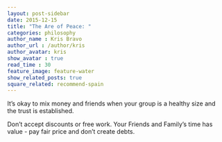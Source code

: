 ```yaml
---
layout: post-sidebar
date: 2015-12-15
title: "The Are of Peace: "
categories: philosophy
author_name : Kris Bravo
author_url : /author/kris
author_avatar: kris
show_avatar : true
read_time : 30
feature_image: feature-water
show_related_posts: true
square_related: recommend-spain
---
```


It’s okay to mix money and friends when your group is a healthy size and the trust is established.

Don’t accept discounts or free work. Your Friends and Family’s time has value - pay fair price and don’t create debts.
